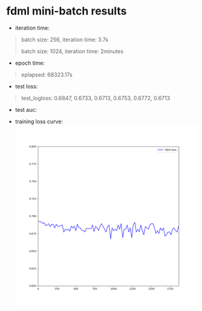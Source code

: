 # fdml mini-batch results
- iteration time:
> batch size: 256, iteration time: 3.7s
> 
> batch size: 1024, iteration time: 2minutes
- epoch time:
> eplapsed: 68323.17s
- test loss:
> test_logloss: 0.6847, 0.6733, 0.6713, 0.6753, 0.6772, 0.6713
- test auc:

- training loss curve:
![avatar](src/shuffle_loss.png)


